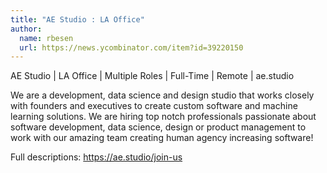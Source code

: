 ```yaml
---
title: "AE Studio : LA Office"
author:
  name: rbesen
  url: https://news.ycombinator.com/item?id=39220150
---
```

AE Studio | LA Office | Multiple Roles | Full-Time | Remote | ae.studio

We are a development, data science and design studio that works closely with founders and executives to create custom software and machine learning solutions.
We are hiring top notch professionals passionate about software development, data science, design or product management to work with our amazing team creating human agency increasing software!

Full descriptions: <a href="https:&#x2F;&#x2F;ae.studio&#x2F;join-us" rel="nofollow">https:&#x2F;&#x2F;ae.studio&#x2F;join-us</a>
